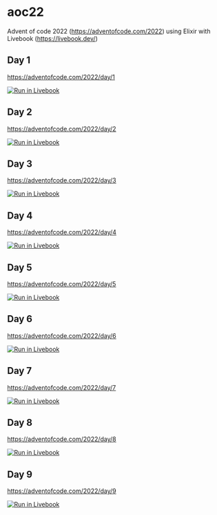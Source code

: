 # aoc22
Advent of code 2022 (https://adventofcode.com/2022) using Elixir with Livebook (https://livebook.dev/)

## Day 1
https://adventofcode.com/2022/day/1

[![Run in Livebook](https://livebook.dev/badge/v1/gray.svg)](https://livebook.dev/run?url=https%3A%2F%2Fgithub.com%2Fscollon42%2Faoc22%2Fblob%2Fmain%2Fday1.livemd)

## Day 2
https://adventofcode.com/2022/day/2

[![Run in Livebook](https://livebook.dev/badge/v1/gray.svg)](https://livebook.dev/run?url=https%3A%2F%2Fgithub.com%2Fscollon42%2Faoc22%2Fblob%2Fmain%2Fday2.livemd)
## Day 3
https://adventofcode.com/2022/day/3

[![Run in Livebook](https://livebook.dev/badge/v1/gray.svg)](https://livebook.dev/run?url=https%3A%2F%2Fgithub.com%2Fscollon42%2Faoc22%2Fblob%2Fmain%2Fday3.livemd)

## Day 4
https://adventofcode.com/2022/day/4

[![Run in Livebook](https://livebook.dev/badge/v1/gray.svg)](https://livebook.dev/run?url=https%3A%2F%2Fgithub.com%2Fscollon42%2Faoc22%2Fblob%2Fmain%2Fday4.livemd)

## Day 5
https://adventofcode.com/2022/day/5

[![Run in Livebook](https://livebook.dev/badge/v1/gray.svg)](https://livebook.dev/run?url=https%3A%2F%2Fgithub.com%2Fscollon42%2Faoc22%2Fblob%2Fmain%2Fday5.livemd)

## Day 6
https://adventofcode.com/2022/day/6

[![Run in Livebook](https://livebook.dev/badge/v1/gray.svg)](https://livebook.dev/run?url=https%3A%2F%2Fgithub.com%2Fscollon42%2Faoc22%2Fblob%2Fmain%2Fday6.livemd)

## Day 7
https://adventofcode.com/2022/day/7

[![Run in Livebook](https://livebook.dev/badge/v1/gray.svg)](https://livebook.dev/run?url=https%3A%2F%2Fgithub.com%2Fscollon42%2Faoc22%2Fblob%2Fmain%2Fday7.livemd)

## Day 8
https://adventofcode.com/2022/day/8

[![Run in Livebook](https://livebook.dev/badge/v1/gray.svg)](https://livebook.dev/run?url=https%3A%2F%2Fgithub.com%2Fscollon42%2Faoc22%2Fblob%2Fmain%2Fday8.livemd)

## Day 9
https://adventofcode.com/2022/day/9

[![Run in Livebook](https://livebook.dev/badge/v1/gray.svg)](https://livebook.dev/run?url=https%3A%2F%2Fgithub.com%2Fscollon42%2Faoc22%2Fblob%2Fmain%2Fday9.livemd)
